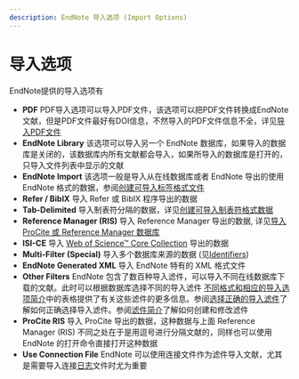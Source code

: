 ```yaml
---
description: EndNote 导入选项 (Import Options)
---
```


# 导入选项

EndNote提供的导入选项有

* **PDF** PDF导入选项可以导入PDF文件，该选项可以把PDF文件转换成EndNote文献，但是PDF文件最好有DOI信息，不然导入的PDF文件信息不全，详见[导入PDF文件](Importing_PDF_Files.htm)
* **EndNote Library** 该选项可以导入另一个 EndNote 数据库，如果导入的数据库是关闭的，该数据库内所有文献都会导入，如果所导入的数据库是打开的，只导入文件列表中显示的文献
* **EndNote Import** 该选项一般是导入从在线数据库或者 EndNote 导出的使用 EndNote 格式的数据，参阅[创建可导入标签格式文件](Creating_a_TaggedENImprtFl.htm)
* **Refer / BibIX** 导入 Refer 或 BibIX 程序导出的数据
* **Tab-Delimited** 导入制表符分隔的数据，详见[创建可导入制表符格式数据](Creating_a_Tab_DelimFrmt.htm)
* **Reference Manager \(RIS\)** 导入 Reference Manager 导出的数据, 详见[导入 ProCite 或 Reference Manager 数据库](../04Library/Creating_Lib_frm_ProCite.htm)
* **ISI-CE** 导入 [Web of Science™ Core Collection](../06Remote/Searching_the_WoS.htm) 导出的数据
* **Multi-Filter \(Special\)** 导入多个数据库来源的数据 \(见[Identifiers](../16Filters/Reference_Type.htm#Default_Reference_Type)\)
* **EndNote Generated XML** 导入 EndNote 特有的 XML 格式文件
* **Other Filters** EndNote 包含了数百种导入滤件，可以导入不同在线数据库下载的文献。此时可以根据数据库选择不同的导入滤件 [不同格式和相应的导入选项简介](SummaryOutptFrmtsImprtOpts.htm)中的表格提供了有关这些滤件的更多信息。参阅[选择正确的导入滤件](Choosing_th_CorrctImprtFltr.htm)了解如何正确选择导入滤件。参阅[滤件简介](../16Filters/Introduction_to_Filtrs.htm)了解如何创建和修改滤件
* **ProCite RIS** 导入 ProCite 导出的数据，这种数据与上面 Reference Manager \(RIS\) 不同之处在于是用逗号进行分隔文献的，同样也可以使用 EndNote 的打开命令直接打开这种数据
* **Use Connection File** EndNote 可以使用连接文件作为滤件导入文献，尤其是需要导入连接[日志](../06Remote/The_Log_File.htm)文件时尤为重要

